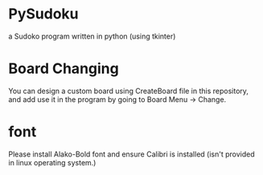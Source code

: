 # PySudoku
a Sudoko program written in python (using tkinter)
# Board Changing
You can design a custom board using CreateBoard file in this repository, and add use it in the program by going to Board Menu -> Change.
# font
Please install Alako-Bold font and ensure Calibri is installed (isn't provided in linux operating system.)
